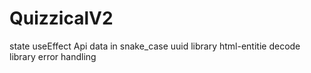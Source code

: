 # QuizzicalV2

state
useEffect
Api data in snake_case
uuid library
html-entitie decode library
error handling
